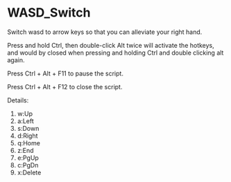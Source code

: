 # WASD_Switch

Switch wasd to arrow keys so that you can alleviate your right hand.

Press and hold Ctrl, then double-click Alt twice will activate the hotkeys,
and would by closed when pressing and holding Ctrl and double clicking alt again.

Press Ctrl + Alt + F11 to pause the script.

Press Ctrl + Alt + F12 to close the script.

Details:
1. w:Up
2. a:Left
3. s:Down
4. d:Right
5. q:Home
6. z:End
7. e:PgUp
8. c:PgDn
9. x:Delete
